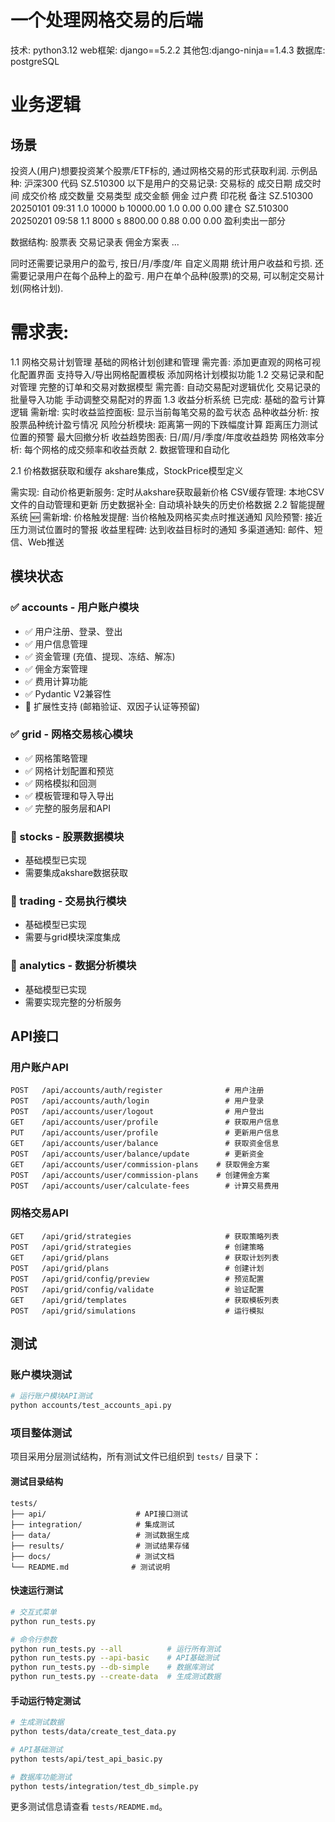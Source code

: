 # 一个处理网格交易的后端

技术: python3.12
web框架: django==5.2.2
其他包:django-ninja==1.4.3
数据库: postgreSQL


# 业务逻辑
## 场景
投资人(用户)想要投资某个股票/ETF标的, 通过网格交易的形式获取利润.
示例品种: 沪深300 代码 SZ.510300
以下是用户的交易记录:
交易标的 成交日期 成交时间 成交价格 成交数量 交易类型 成交金额 佣金 过户费 印花税 备注 
SZ.510300 20250101 09:31 1.0  10000 b 10000.00 1.0  0.00 0.00 建仓 
SZ.510300 20250201 09:58 1.1  8000 s 8800.00 0.88 0.00 0.00 盈利卖出一部分


数据结构:
股票表
交易记录表
佣金方案表
...

同时还需要记录用户的盈亏, 按日/月/季度/年 自定义周期 统计用户收益和亏损.
还需要记录用户在每个品种上的盈亏.
用户在单个品种(股票)的交易, 可以制定交易计划(网格计划).

# 需求表:
1.1 网格交易计划管理
 基础的网格计划创建和管理
需完善:
添加更直观的网格可视化配置界面
支持导入/导出网格配置模板
添加网格计划模拟功能
1.2 交易记录和配对管理
完整的订单和交易对数据模型
需完善:
自动交易配对逻辑优化
交易记录的批量导入功能
手动调整交易配对的界面
1.3 收益分析系统
已完成: 基础的盈亏计算逻辑
需新增:
实时收益监控面板: 显示当前每笔交易的盈亏状态
品种收益分析: 按股票品种统计盈亏情况
风险分析模块:
距离第一网的下跌幅度计算
距离压力测试位置的预警
最大回撤分析
收益趋势图表: 日/周/月/季度/年度收益趋势
网格效率分析: 每个网格的成交频率和收益贡献
2. 数据管理和自动化

2.1 价格数据获取和缓存
akshare集成，StockPrice模型定义

需实现:
自动价格更新服务: 定时从akshare获取最新价格
CSV缓存管理: 本地CSV文件的自动管理和更新
历史数据补全: 自动填补缺失的历史价格数据
2.2 智能提醒系统
🆕 需新增:
价格触发提醒: 当价格触及网格买卖点时推送通知
风险预警: 接近压力测试位置时的警报
收益里程碑: 达到收益目标时的通知
多渠道通知: 邮件、短信、Web推送

## 模块状态

### ✅ accounts - 用户账户模块
- ✅ 用户注册、登录、登出
- ✅ 用户信息管理
- ✅ 资金管理 (充值、提现、冻结、解冻)
- ✅ 佣金方案管理
- ✅ 费用计算功能
- ✅ Pydantic V2兼容性
- 🔄 扩展性支持 (邮箱验证、双因子认证等预留)

### ✅ grid - 网格交易核心模块
- ✅ 网格策略管理
- ✅ 网格计划配置和预览
- ✅ 网格模拟和回测
- ✅ 模板管理和导入导出
- ✅ 完整的服务层和API

### 🔄 stocks - 股票数据模块
- 基础模型已实现
- 需要集成akshare数据获取

### 🔄 trading - 交易执行模块
- 基础模型已实现
- 需要与grid模块深度集成

### 🔄 analytics - 数据分析模块
- 基础模型已实现
- 需要实现完整的分析服务

## API接口

### 用户账户API
```
POST   /api/accounts/auth/register              # 用户注册
POST   /api/accounts/auth/login                 # 用户登录
POST   /api/accounts/user/logout                # 用户登出
GET    /api/accounts/user/profile               # 获取用户信息
PUT    /api/accounts/user/profile               # 更新用户信息
GET    /api/accounts/user/balance               # 获取资金信息
POST   /api/accounts/user/balance/update        # 更新资金
GET    /api/accounts/user/commission-plans    # 获取佣金方案
POST   /api/accounts/user/commission-plans    # 创建佣金方案
POST   /api/accounts/user/calculate-fees        # 计算交易费用
```

### 网格交易API
```
GET    /api/grid/strategies                     # 获取策略列表
POST   /api/grid/strategies                     # 创建策略
GET    /api/grid/plans                          # 获取计划列表
POST   /api/grid/plans                          # 创建计划
POST   /api/grid/config/preview                 # 预览配置
POST   /api/grid/config/validate                # 验证配置
GET    /api/grid/templates                      # 获取模板列表
POST   /api/grid/simulations                    # 运行模拟
```

## 测试

### 账户模块测试
```bash
# 运行账户模块API测试
python accounts/test_accounts_api.py
```

### 项目整体测试
项目采用分层测试结构，所有测试文件已组织到 `tests/` 目录下：

#### 测试目录结构
```
tests/
├── api/                    # API接口测试
├── integration/            # 集成测试
├── data/                   # 测试数据生成
├── results/                # 测试结果存储
├── docs/                   # 测试文档
└── README.md              # 测试说明
```

#### 快速运行测试
```bash
# 交互式菜单
python run_tests.py

# 命令行参数
python run_tests.py --all          # 运行所有测试
python run_tests.py --api-basic    # API基础测试
python run_tests.py --db-simple    # 数据库测试
python run_tests.py --create-data  # 生成测试数据
```

#### 手动运行特定测试
```bash
# 生成测试数据
python tests/data/create_test_data.py

# API基础测试
python tests/api/test_api_basic.py

# 数据库功能测试
python tests/integration/test_db_simple.py
```

更多测试信息请查看 `tests/README.md`。